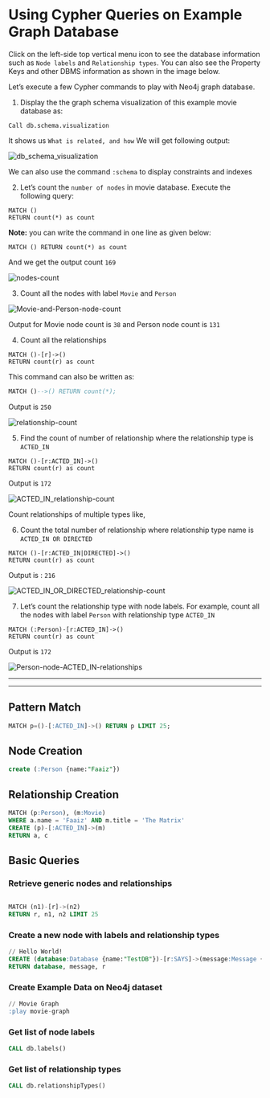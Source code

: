 # Using Cypher Queries on Example Graph Database

Click on the left-side top vertical menu icon to see the database information such as `Node labels` and `Relationship types`. You can also see the Property Keys and other DBMS information as shown in the image below.

Let’s execute a few Cypher commands to play with Neo4j graph database. 

1. Display the the graph schema visualization of this example movie database as: 

```
Call db.schema.visualization
```

It shows us `What is related, and how`
We will get following output:

![db_schema_visualization](./images/db-schema-visualization.png)



We can also use the command `:schema` to display constraints and indexes


2. Let’s count the `number of nodes` in movie database. Execute the following query:

```
MATCH ()
RETURN count(*) as count
```

**Note:** you can write the command in one line as given below:

```
MATCH () RETURN count(*) as count
```

And we get the output count `169`

![nodes-count](./images/nodes-count.png)


3. Count all the nodes with label `Movie` and  `Person` 

![Movie-and-Person-node-count](./images/Movie-and-Person-node-count.png)

Output for Movie node count is `38` and Person node count is `131`

4. Count all the relationships

```
MATCH ()-[r]->()
RETURN count(r) as count
```

This command can also be written as:
```sql
MATCH ()-->() RETURN count(*);
```

Output is `250`

![relationship-count](./images/relationships-count.png)


5. Find the count of number of relationship where the relationship type is `ACTED_IN`


```
MATCH ()-[r:ACTED_IN]->()
RETURN count(r) as count
```

Output is `172`

![ACTED_IN_relationship-count](./images/ACTED_IN_relationship-count.png)


Count relationships of multiple types like,


6. Count the total number of relationship where relationship type name is `ACTED_IN OR DIRECTED`

```
MATCH ()-[r:ACTED_IN|DIRECTED]->()
RETURN count(r) as count
```

Output is : `216`

![ACTED_IN_OR_DIRECTED_relationship-count](images/ACTED_IN_OR_DIRECTED_relationship-count.png)


7. Let’s count the relationship type with node labels. For example, count all the nodes with label `Person` with relationship type `ACTED_IN`
   
```
MATCH (:Person)-[r:ACTED_IN]->()
RETURN count(r) as count
```

Output is `172`

![Person-node-ACTED_IN-relationships](images/Person-node-ACTED_IN-relationships.png)

---
---

## Pattern Match    

```sql
MATCH p=()-[:ACTED_IN]->() RETURN p LIMIT 25;
```

## Node Creation

```sql
create (:Person {name:"Faaiz"})
```

## Relationship Creation

```sql
MATCH (p:Person), (m:Movie)
WHERE a.name = 'Faaiz' AND m.title = 'The Matrix'
CREATE (p)-[:ACTED_IN]->(m)
RETURN a, c
```

## Basic Queries

### Retrieve generic nodes and relationships

```sql

MATCH (n1)-[r]->(n2) 
RETURN r, n1, n2 LIMIT 25
```

### Create a new node with labels and relationship types

```sql
// Hello World!
CREATE (database:Database {name:"TestDB"})-[r:SAYS]->(message:Message {name:"Hello World!"}) 
RETURN database, message, r
```

### Create Example Data on Neo4j dataset

```sql
// Movie Graph
:play movie-graph
```

### Get list of node labels

```sql
CALL db.labels()
```

### Get list of relationship types

```sql
CALL db.relationshipTypes()
```